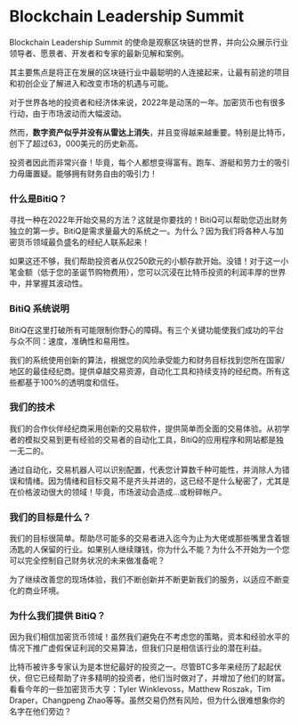 # Blockchain Leadership Summit

Blockchain Leadership Summit 的使命是观察区块链的世界，并向公众展示行业领导者、愿景者、开发者和专家的最新见解和案例。

其主要焦点是将正在发展的区块链行业中最聪明的人连接起来，让最有前途的项目和初创企业了解进入和改变市场的机遇与可能。

对于世界各地的投资者和经济体来说，2022年是动荡的一年。加密货币也有很多行动，由于市场波动而大幅波动。

然而，**数字资产似乎并没有从雷达上消失**，并且变得越来越重要。特别是比特币，创下了超过63，000美元的历史新高。

投资者因此而非常兴奋！毕竟，每个人都想变得富有。跑车、游艇和劳力士的吸引力毋庸置疑。能够拥有财务自由的吸引力！

### 什么是BitiQ？

寻找一种在2022年开始交易的方法？这就是你要找的！BitiQ可以帮助您迈出财务独立的第一步。BitiQ是需求量最大的系统之一。为什么？因为我们将各种人与加密货币领域最负盛名的经纪人联系起来！

如果这还不够，我们帮助投资者从仅250欧元的小额存款开始。没错！对于这一小笔金额（低于您的圣诞节购物费用），您可以沉浸在比特币投资的利润丰厚的世界中，并掌握其波动性。

### BitiQ 系统说明

BitiQ在这里打破所有可能限制你野心的障碍。有三个关键功能使我们成功的平台与众不同：速度，准确性和易用性。

我们的系统使用创新的算法，根据您的风险承受能力和财务目标找到您所在国家/地区的最佳经纪商。提供卓越交易资源，自动化工具和持续支持的经纪商。所有这些都基于100%的透明度和信任。

### 我们的技术

我们的合作伙伴经纪商采用创新的交易软件，提供简单而全面的交易体验。从初学者的模拟交易到更有经验的交易者的自动化工具，BitiQ的应用程序和网站都是独一无二的。

通过自动化，交易机器人可以识别配置，代表您计算数千种可能性，并消除人为错误和情绪。因为情绪和目标交易不是齐头并进的，这已经不是什么秘密了，尤其是在价格波动很大的领域！毕竟，市场波动会造成...或粉碎帐户。

### 我们的目标是什么？

我们的目标很简单。帮助尽可能多的交易者进入迄今为止为大佬或那些嘴里含着银汤匙的人保留的行业。如果别人继续赚钱，你为什么不能？为什么不开始为一个您可以完全控制自己财务状况的未来做准备呢？

为了继续改善您的现场体验，我们不断创新并不断更新我们的服务，以适应不断变化的商业环境。

### 为什么我们提供 BitiQ？

因为我们相信加密货币领域！虽然我们避免在不考虑您的策略，资本和经验水平的情况下推广虚假保证利润的交易算法，但我们只是相信该行业的潜在利益。

比特币被许多专家认为是本世纪最好的投资之一。尽管BTC多年来经历了起起伏伏，但它已经帮助了许多精明的投资者，他们当时做对了，并增加了他们的财富。看看今年的一些加密货币大亨：Tyler Winklevoss，Matthew Roszak，Tim Draper，Changpeng Zhao等等。虽然交易仍然有风险，但为什么很难想象你的名字在他们旁边？
